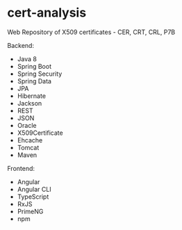 # cert-analysis
Web Repository of X509 certificates - CER, CRT, CRL, P7B

Backend:
- Java 8
- Spring Boot
- Spring Security
- Spring Data
- JPA
- Hibernate
- Jackson
- REST
- JSON 
- Oracle
- X509Certificate
- Ehcache 
- Tomcat
- Maven

Frontend:
- Angular
- Angular CLI
- TypeScript
- RxJS 
- PrimeNG
- npm
